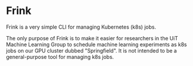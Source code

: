 # Frink

Frink is a very simple CLI for managing Kubernetes (k8s) jobs.

The only purpose of Frink is to make it easier for researchers in the UiT Machine Learning Group
to schedule machine learning experiments as k8s jobs on our GPU cluster dubbed "Springfield".
It is not intended to be a general-purpose tool for managing k8s jobs.
